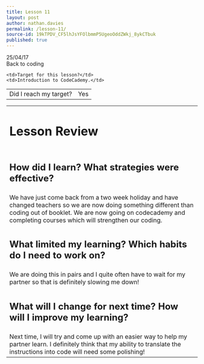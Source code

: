 ```yaml
---
title: Lesson 11
layout: post
author: nathan.davies
permalink: /lesson-11/
source-id: 19kTPDV_CF5lhJsYFOlbmmP5UgeoOddZWkj_8ykCTbuk
published: true
---
```



   25/04/17 <br/>
   Back to coding


<table>

    <td>Target for this lesson?</td>
    <td>Introduction to CodeCademy.</td>
  <tr>
    <td>Did I reach my target? </td>
    <td> Yes</td>
  </tr>
</table>


<table>
  <tr>
  <td><h1>Lesson Review</h1></td>
  </tr>
  <tr>
  <td><h2>How did I learn? What strategies were effective?</h2> </td>
  </tr>
  <tr>
    <td>We have just come back from a two week holiday and have changed teachers so we are now doing something different than coding out of  booklet. We are now going on codecademy and completing courses which will strengthen our coding.</td>
  </tr>
  <tr>
  <td><h2>What limited my learning? Which habits do I need to work on?</h2></td>
  </tr>
  <tr>
    <td>We are doing this in pairs and I quite often have to wait for my partner so that is definitely slowing me down!</td>
  </tr>
  <tr>
  <td><h2>What will I change for next time? How will I improve my learning?</h2></td>
  </tr>
  <tr>
    <td>Next time, I will try and come up with an easier way to help my partner learn. I definitely think that my ability to translate the instructions into code will need some polishing!</td>
  </tr>
</table>


